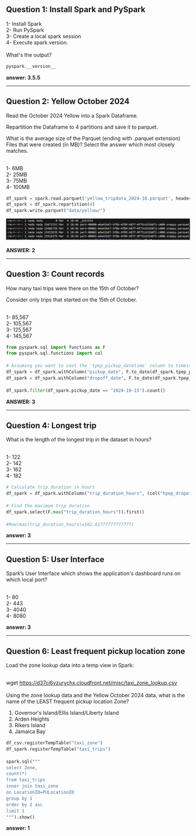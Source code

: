 <h2>Question 1: Install Spark and PySpark</h2>
1- Install Spark <br>
2- Run PySpark<br>
3- Create a local spark session<br>
4- Execute spark.version.<br><br>
What's the output?<br>

```python
pyspark.__version__
```

**answer: 3.5.5**
_____________________________________________________________________________________
<h2>Question 2: Yellow October 2024</h2>
Read the October 2024 Yellow into a Spark Dataframe.<br>

Repartition the Dataframe to 4 partitions and save it to parquet.<br>

What is the average size of the Parquet (ending with .parquet extension) Files that were created (in MB)? Select the answer which most closely matches.<br><br>

1- 6MB<br>
2- 25MB<br>
3- 75MB<br>
4- 100MB<br>


```python
df_spark = spark.read.parquet('yellow_tripdata_2024-10.parquet', header=True)
df_spark = df_spark.repartition(4)
df_spark.write.parquet("data/yellow/")
```

![Sample Image](../images/module5/h5_2.png)
<br><br>
**ANSWER: 2**

 _____________________________________________________________________
<h2>Question 3: Count records</h2>
How many taxi trips were there on the 15th of October?<br>

Consider only trips that started on the 15th of October.<br><br>

1- 85,567<br>
2- 105,567<br>
3- 125,567<br>
4- 145,567<br>

```python
from pyspark.sql import functions as F
from pyspark.sql.functions import col

# Assuming you want to cast the 'tpep_pickup_datetime' column to timestamp
df_spark = df_spark.withColumn("pickup_date", F.to_date(df_spark.tpep_pickup_datetime))
df_spark = df_spark.withColumn("dropoff_date", F.to_date(df_spark.tpep_dropoff_datetime))

df_spark.filter(df_spark.pickup_date == "2024-10-15").count()
```
**ANSWER: 3**

________________________________________________________________________________
<h2>Question 4: Longest trip</h2>
What is the length of the longest trip in the dataset in hours?<br><br>

1- 122<br>
2- 142<br>
3- 162<br>
4- 182<br>

```python
# Calculate trip duration in hours
df_spark = df_spark.withColumn("trip_duration_hours", (col("tpep_dropoff_datetime").cast('long')-col("tpep_pickup_datetime").cast("long"))/3600)

# Find the maximum trip duration
df_spark.select(F.max("trip_duration_hours")).first()

#Row(max(trip_duration_hours)=162.61777777777777)
```
**answer: 3**
________________________________________________________________________________________
<h2>Question 5: User Interface</h2>
Spark’s User Interface which shows the application's dashboard runs on which local port?<br><br>

1- 80<br>
2- 443<br>
3- 4040<br>
4- 8080<br>

**answer: 3**
___________________________________________________________________________________________________
<h2>Question 6: Least frequent pickup location zone</h2>
Load the zone lookup data into a temp view in Spark:<br><br>

wget https://d37ci6vzurychx.cloudfront.net/misc/taxi_zone_lookup.csv<br><br>
Using the zone lookup data and the Yellow October 2024 data, what is the name of the LEAST frequent pickup location Zone?<br>

1. Governor's Island/Ellis Island/Liberty Island<br>
2. Arden Heights<br>
3. Rikers Island<br>
4. Jamaica Bay<br>
```python
df_csv.registerTempTable("taxi_zone")
df_spark.registerTempTable("taxi_trips")

spark.sql("""
select Zone,
count(*)
from taxi_trips
inner join taxi_zone
on LocationID=PULocationID
group by 1
order by 2 asc
limit 1
""").show()
```
**answer: 1**
